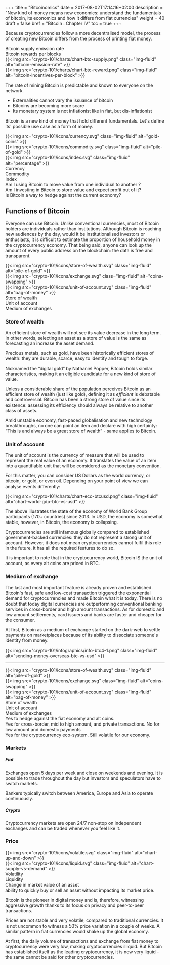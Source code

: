 +++
title = "Bitcoinomics"
date = 2017-08-02T17:14:16+02:00
description = "New kind of money means new economics: understand the fundamentals of bitcoin, its economics and how it differs from fiat currencies"
weight = 40
draft = false
bref = "Bitcoin : Chapter IV"
toc = true
+++


Because cryptocurrencies follow a more decentralised model, the process of creating new Bitcoin differs from the process of printing fiat money.


<div class="container">
  <div class="row">
    <div class="col">
     Bitcoin supply emission rate
    </div>
    <div class="col">
      Bitcoin rewards per blocks
    </div>
  </div>
   <div class="row">
    <div class="col">
      {{< img src="crypto-101/charts/chart-btc-supply.png" class="img-fluid" alt="bitcoin-emission-rate" >}}
    </div>
    <div class="col">
      {{< img src="crypto-101/charts/chart-btc-reward.png" class="img-fluid" alt="bitcoin-incentives-per-block" >}}
    </div>
  </div>
</div>


The rate of mining Bitcoin is predictable and known to everyone on the network.

* Externalities cannot vary the issuance of bitcoin
* Bitcoins are becoming more scare
* Its monetary system is not inflationist like in fiat, but dis-inflationist



Bitcoin is a new kind of money that hold different fundamentals. Let's define its' possible use case as a form of money.


<div class="container">
  <div class="row">
    <div class="col">
     {{< img src="crypto-101/icons/currency.svg" class="img-fluid" alt="gold-coins" >}}
    </div>
    <div class="col">
      {{< img src="crypto-101/icons/commodity.svg" class="img-fluid" alt="pile-of-gold" >}}
    </div>
    <div class="col">
      {{< img src="crypto-101/icons/index.svg" class="img-fluid" alt="percentage" >}}
    </div>
  </div>
   <div class="row">
    <div class="col">
      Currency
    </div>
    <div class="col">
      Commodity
    </div>
    <div class="col">
      Index
    </div>
  </div>
  <div class="row">
    <div class="col">
      Am I using Bitcoin to move value from one individual to another ? 
    </div>
    <div class="col">
      Am I investing in Bitcoin to store value and expect profit out of it? 
    </div>
    <div class="col">
      Is Bitcoin a way to hedge against the current economy?
    </div>
  </div>
</div>





## Functions of Bitcoin



Everyone can use Bitcoin. Unlike conventional currencies, most of Bitcoin holders are individuals rather than institutions. Although Bitcoin is reaching new audiences by the day, would it be institutionalised investors or enthusiasts, it is difficult to estimate the proportion of household money in the cryptocurrency economy. That being said, anyone can look up the amount of every public address on the blockchain: the data is free and transparent.



<div class="container">
  <div class="row">
    <div class="col">
      {{< img src="crypto-101/icons/store-of-wealth.svg" class="img-fluid" alt="pile-of-gold" >}}
    </div>
    <div class="col">
      {{< img src="crypto-101/icons/exchange.svg" class="img-fluid" alt="coins-swapping" >}}
    </div>
    <div class="col">
      {{< img src="crypto-101/icons/unit-of-account.svg" class="img-fluid" alt="bag-of-money" >}}
    </div>
  </div>
   <div class="row">
    <div class="col">
      Store of wealth
    </div>
    <div class="col">
      Unit of account
    </div>
    <div class="col">
      Medium of exchanges
    </div>
  </div>
 </div>



### Store of wealth


An efficient store of wealth will not see its value decrease in the long term. In other words, selecting an asset as a store of value is the same as forecasting an increase the asset demand.

Precious metals, such as gold, have been historically efficient stores of wealth: they are durable, scarce, easy to identify and tough to forge.

Nicknamed the “digital gold” by Nathaniel Popper, Bitcoin holds similar characteristics, making it an eligible candidate for a new kind of store of value.

Unless a considerable share of the population perceives Bitcoin as an efficient store of wealth (just like gold), defining it as _efficient_ is debatable and controversial. 
Bitcoin has been a strong store of value since its existence: assessing its efficiency should always be relative to another class of assets.

Amid unstable economy, fast-paced globalisation and new technology breakthroughs, no one can point an item and declare with high certainty: “This is and always be a great store of wealth” - same applies to Bitcoin.



### Unit of account


The unit of account is the currency of measure that will be used to represent the real value of an economy. It translates the value of an item into a quantifiable unit that will be considered as the monetary convention.

For this matter, you can consider US Dollars as the world currency, or bitcoin, or gold, or even oil. Depending on your point of view we can analyse events differently:


{{< img src="crypto-101/charts/chart-eco-btcusd.png" class="img-fluid" alt="chart-world-gdp-btc-vs-usd" >}}
 
The above illustrates the state of the economy of World Bank Group participants (170+ countries) since 2013. In USD, the economy is somewhat stable, however, in Bitcoin, the economy is collapsing.

Cryptocurrencies are still infamous globally compared to established government-backed currencies: they do not represent a strong unit of account. However, it does not mean cryptocurrencies cannot fulfil this role in the future, it has all the required features to do so.

It is important to note that in the cryptocurrency world, Bitcoin IS the unit of account, as every alt coins are priced in BTC.



### Medium of exchange


The last and most important feature is already proven and established. 
Bitcoin's fast, safe and low-cost transaction triggered the exponential demand for cryptocurrencies and made Bitcoin what it is today. 
There is no doubt that today digital currencies are outperforming conventional banking services in cross-border and high amount transactions. 
As for domestic and low amount settlements, card issuers and banks are faster and cheaper for the consumer.

At first, Bitcoin as a medium of exchange started on the dark-web to settle payments on marketplaces because of its ability to dissociate someone's identity from money.


{{< img src="crypto-101/infographics/info-btc4-1.png" class="img-fluid" alt="sending-money-overseas-btc-vs-usd" >}}



------------



<div class="container">
  <div class="row">
    <div class="col">
      {{< img src="crypto-101/icons/store-of-wealth.svg" class="img-fluid" alt="pile-of-gold" >}}
    </div>
    <div class="col">
      {{< img src="crypto-101/icons/exchange.svg" class="img-fluid" alt="coins-swapping" >}}
    </div>
    <div class="col">
      {{< img src="crypto-101/icons/unit-of-account.svg" class="img-fluid" alt="bag-of-money" >}}
    </div>
  </div>
   <div class="row">
    <div class="col">
      Store of wealth
    </div>
    <div class="col">
      Unit of account
    </div>
    <div class="col">
      Medium of exchanges
    </div>
  </div>
     <div class="row">
    <div class="col">
      Yes to hedge against the fiat economy and alt coins.
    </div>
    <div class="col">
      Yes for cross-border, mid to high amount, and private transactions.
      No for low amount and domestic payments 
    </div>
    <div class="col">
      Yes for the cryptocurrency eco-system. Still volatile for our economy.
    </div>
  </div>
 </div>





### Markets



##### Fiat 


Exchanges open 5 days per week and close on weekends and evening. It is possible to trade throughout the day but investors and speculators have to switch markets.

Bankers typically switch between America, Europe and Asia to operate continuously.



##### Crypto


Cryptocurrency markets are open 24/7 non-stop on independent exchanges and can be traded whenever you feel like it.





### Price



<div class="container">
  <div class="row">
    <div class="col">
      {{< img src="crypto-101/icons/volatile.svg" class="img-fluid" alt="chart-up-and-down" >}}
    </div>
    <div class="col">
      {{< img src="crypto-101/icons/liquid.svg" class="img-fluid" alt="chart-supply-vs-demand" >}}
    </div>
  </div>
   <div class="row">
    <div class="col">
      Volatility
    </div>
    <div class="col">
      Liquidity
    </div>
  </div>
    </div>
    <div class="col">
      Change in market value of an asset
    </div>
    <div class="col">
      ability to quickly buy or sell an asset without impacting its market price.
    </div>
  </div>
 </div>



Bitcoin is the pioneer in digital money and is, therefore, witnessing aggressive growth thanks to its focus on privacy and peer-to-peer transactions. 

Prices are not stable and very volatile, compared to traditional currencies. It is not uncommon to witness a 50% price variation in a couple of weeks. A similar pattern in fiat currencies would shake up the global economy.

At first, the daily volume of transactions and exchange from fiat money to cryptocurrency were very low, making cryptocurrencies illiquid. But Bitcoin has established itself as the leading cryptocurrency, it is now very liquid - the same cannot be said for other cryptocurrencies.
